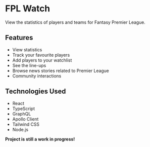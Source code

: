 # FPL Watch
View the statistics of players and teams for Fantasy Premier League. 

## Features
- View statistics
- Track your favourite players
- Add players to your watchlist
- See the line-ups
- Browse news stories related to Premier League
- Community interactions

## Technologies Used
- React
- TypeScript
- GraphQL
- Apollo Client
- Tailwind CSS
- Node.js

**Project is still a work in progress!**
